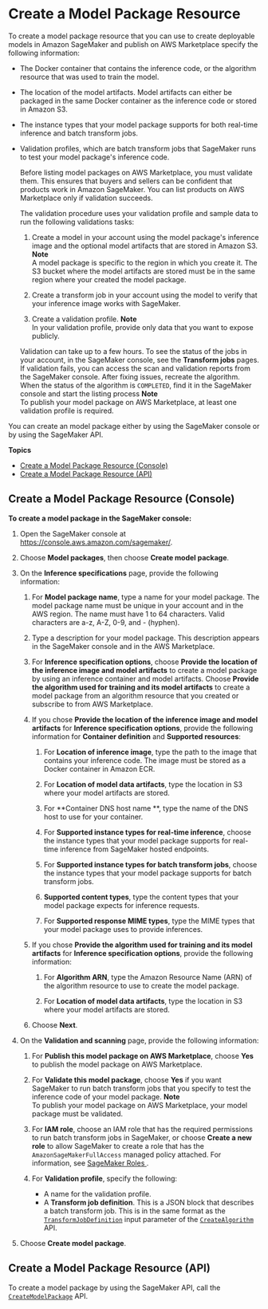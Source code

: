 # Create a Model Package Resource<a name="sagemaker-mkt-create-model-package"></a>

To create a model package resource that you can use to create deployable models in Amazon SageMaker and publish on AWS Marketplace specify the following information:
+ The Docker container that contains the inference code, or the algorithm resource that was used to train the model\.
+ The location of the model artifacts\. Model artifacts can either be packaged in the same Docker container as the inference code or stored in Amazon S3\.
+ The instance types that your model package supports for both real\-time inference and batch transform jobs\.
+ Validation profiles, which are batch transform jobs that SageMaker runs to test your model package's inference code\.

  Before listing model packages on AWS Marketplace, you must validate them\. This ensures that buyers and sellers can be confident that products work in Amazon SageMaker\. You can list products on AWS Marketplace only if validation succeeds\. 

  The validation procedure uses your validation profile and sample data to run the following validations tasks:

  1. Create a model in your account using the model package's inference image and the optional model artifacts that are stored in Amazon S3\.
**Note**  
A model package is specific to the region in which you create it\. The S3 bucket where the model artifacts are stored must be in the same region where your created the model package\.

  1. Create a transform job in your account using the model to verify that your inference image works with SageMaker\.

  1. Create a validation profile\.
**Note**  
In your validation profile, provide only data that you want to expose publicly\.

  Validation can take up to a few hours\. To see the status of the jobs in your account, in the SageMaker console, see the **Transform jobs** pages\. If validation fails, you can access the scan and validation reports from the SageMaker console\. After fixing issues, recreate the algorithm\. When the status of the algorithm is `COMPLETED`, find it in the SageMaker console and start the listing process
**Note**  
To publish your model package on AWS Marketplace, at least one validation profile is required\.

You can create an model package either by using the SageMaker console or by using the SageMaker API\.

**Topics**
+ [Create a Model Package Resource \(Console\)](#sagemaker-mkt-create-model-pkg-console)
+ [Create a Model Package Resource \(API\)](#sagemaker-mkt-create-model-pkg-api)

## Create a Model Package Resource \(Console\)<a name="sagemaker-mkt-create-model-pkg-console"></a>

**To create a model package in the SageMaker console:**

1. Open the SageMaker console at [https://console\.aws\.amazon\.com/sagemaker/](https://console.aws.amazon.com/sagemaker/)\.

1. Choose **Model packages**, then choose **Create model package**\.

1. On the **Inference specifications** page, provide the following information:

   1. For **Model package name**, type a name for your model package\. The model package name must be unique in your account and in the AWS region\. The name must have 1 to 64 characters\. Valid characters are a\-z, A\-Z, 0\-9, and \- \(hyphen\)\.

   1. Type a description for your model package\. This description appears in the SageMaker console and in the AWS Marketplace\.

   1. For **Inference specification options**, choose **Provide the location of the inference image and model artifacts** to create a model package by using an inference container and model artifacts\. Choose **Provide the algorithm used for training and its model artifacts** to create a model package from an algorithm resource that you created or subscribe to from AWS Marketplace\.

   1. If you chose **Provide the location of the inference image and model artifacts** for **Inference specification options**, provide the following information for **Container definition** and **Supported resources**:

      1. For **Location of inference image**, type the path to the image that contains your inference code\. The image must be stored as a Docker container in Amazon ECR\.

      1. For **Location of model data artifacts**, type the location in S3 where your model artifacts are stored\.

      1. For **Container DNS host name **, type the name of the DNS host to use for your container\.

      1. For **Supported instance types for real\-time inference**, choose the instance types that your model package supports for real\-time inference from SageMaker hosted endpoints\.

      1. For **Supported instance types for batch transform jobs**, choose the instance types that your model package supports for batch transform jobs\.

      1. **Supported content types**, type the content types that your model package expects for inference requests\.

      1. For **Supported response MIME types**, type the MIME types that your model package uses to provide inferences\.

   1. If you chose **Provide the algorithm used for training and its model artifacts** for **Inference specification options**, provide the following information:

      1. For **Algorithm ARN**, type the Amazon Resource Name \(ARN\) of the algorithm resource to use to create the model package\.

      1. For **Location of model data artifacts**, type the location in S3 where your model artifacts are stored\.

   1. Choose **Next**\.

1. On the **Validation and scanning** page, provide the following information:

   1. For **Publish this model package on AWS Marketplace**, choose **Yes** to publish the model package on AWS Marketplace\.

   1. For **Validate this model package**, choose **Yes** if you want SageMaker to run batch transform jobs that you specify to test the inference code of your model package\.
**Note**  
To publish your model package on AWS Marketplace, your model package must be validated\.

   1. For **IAM role**, choose an IAM role that has the required permissions to run batch transform jobs in SageMaker, or choose **Create a new role** to allow SageMaker to create a role that has the `AmazonSageMakerFullAccess` managed policy attached\. For information, see [SageMaker Roles ](sagemaker-roles.md)\.

   1. For **Validation profile**, specify the following:
      + A name for the validation profile\.
      + A **Transform job definition**\. This is a JSON block that describes a batch transform job\. This is in the same format as the [ `TransformJobDefinition`](https://docs.aws.amazon.com/sagemaker/latest/APIReference/API_TransformJobDefinition.html) input parameter of the [ `CreateAlgorithm`](https://docs.aws.amazon.com/sagemaker/latest/APIReference/API_CreateAlgorithm.html) API\.

1. Choose **Create model package**\.

## Create a Model Package Resource \(API\)<a name="sagemaker-mkt-create-model-pkg-api"></a>

To create a model package by using the SageMaker API, call the [ `CreateModelPackage`](https://docs.aws.amazon.com/sagemaker/latest/APIReference/API_CreateModelPackage.html) API\. 